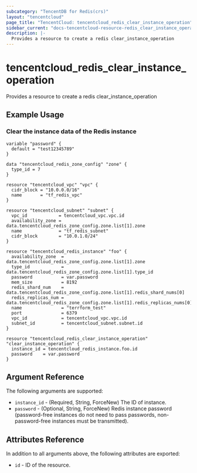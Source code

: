 ```yaml
---
subcategory: "TencentDB for Redis(crs)"
layout: "tencentcloud"
page_title: "TencentCloud: tencentcloud_redis_clear_instance_operation"
sidebar_current: "docs-tencentcloud-resource-redis_clear_instance_operation"
description: |-
  Provides a resource to create a redis clear_instance_operation
---
```


# tencentcloud_redis_clear_instance_operation

Provides a resource to create a redis clear_instance_operation

## Example Usage

### Clear the instance data of the Redis instance

```hcl
variable "password" {
  default = "test12345789"
}

data "tencentcloud_redis_zone_config" "zone" {
  type_id = 7
}

resource "tencentcloud_vpc" "vpc" {
  cidr_block = "10.0.0.0/16"
  name       = "tf_redis_vpc"
}

resource "tencentcloud_subnet" "subnet" {
  vpc_id            = tencentcloud_vpc.vpc.id
  availability_zone = data.tencentcloud_redis_zone_config.zone.list[1].zone
  name              = "tf_redis_subnet"
  cidr_block        = "10.0.1.0/24"
}

resource "tencentcloud_redis_instance" "foo" {
  availability_zone  = data.tencentcloud_redis_zone_config.zone.list[1].zone
  type_id            = data.tencentcloud_redis_zone_config.zone.list[1].type_id
  password           = var.password
  mem_size           = 8192
  redis_shard_num    = data.tencentcloud_redis_zone_config.zone.list[1].redis_shard_nums[0]
  redis_replicas_num = data.tencentcloud_redis_zone_config.zone.list[1].redis_replicas_nums[0]
  name               = "terrform_test"
  port               = 6379
  vpc_id             = tencentcloud_vpc.vpc.id
  subnet_id          = tencentcloud_subnet.subnet.id
}

resource "tencentcloud_redis_clear_instance_operation" "clear_instance_operation" {
  instance_id = tencentcloud_redis_instance.foo.id
  password    = var.password
}
```

## Argument Reference

The following arguments are supported:

* `instance_id` - (Required, String, ForceNew) The ID of instance.
* `password` - (Optional, String, ForceNew) Redis instance password (password-free instances do not need to pass passwords, non-password-free instances must be transmitted).

## Attributes Reference

In addition to all arguments above, the following attributes are exported:

* `id` - ID of the resource.



